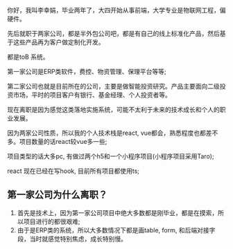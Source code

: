 你好，我叫李幸娟，毕业两年了，大四开始从事前端，大学专业是物联网工程，偏硬件。

先后就职于两家公司，都是半外包公司吧，都是有自己的线上标准化产品，然后基于这些产品再为客户做定制化开发。

都是toB 系统。

第一家公司是ERP类软件，费控、物资管理、保理平台等等;

第二家公司也就是目前所在的公司，主要是做智能投资研究<!-- ，也就是借助大数据和算法，同时结合公司的研究员的研报信息，推演未来的市场走势 -->。产品主要面向二级投资市场，平时的项目客户有银行、基金经理、个人投资者等。


现在离职是因为感觉这类落地实施系统，可能不太利于未来的技术成长和个人的职业发展。


因为两家公司性质，所以我的个人技术栈是react, vue都会，熟悉程度也都差不多。项目数量的话react较vue多一些;

项目类型的话大多pc, 有做过两个h5和一个小程序项目(小程序项目采用Taro);

react 现在已经在写hook, 目前所有项目都使用ts;


## 第一家公司为什么离职？


1. 首先是技术上，因为第一家公司项目中绝大多数都是刚毕业，都是在摸索，所以项目进行的都很艰难;
2. 由于是ERP类的系统，所以大多数情况下都是画table, form, 和后端对接字段，当时就感觉特别焦虑，成长特别慢。